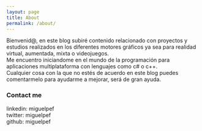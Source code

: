 ```yaml
---
layout: page
title: About
permalink: /about/
---
```


Bienvenid@, en este blog subiré contenido relacionado con proyectos y estudios realizados en los diferentes motores gráficos ya sea para realidad virtual, aumentada, mixta o videojuegos. <br/>
Me encuentro iniciandome en el mundo de la programación para aplicaciones multiplataforma con lenguajes como c# o c++.<br/>
Cualquier cosa con la que no estés de acuerdo en este blog puedes comentarmelo para ayudarme a mejorar, será de gran ayuda.


### Contact me

linkedin: miguelpef<br/>
twitter: miguelpef<br/>
github: miguelpef<br/>
